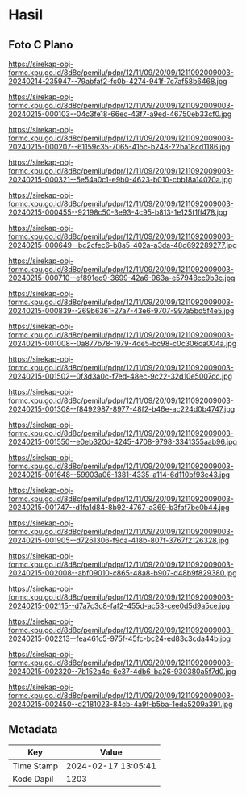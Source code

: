 # Hasil

## Foto C Plano

https://sirekap-obj-formc.kpu.go.id/8d8c/pemilu/pdpr/12/11/09/20/09/1211092009003-20240214-235947--79abfaf2-fc0b-4274-941f-7c7af58b6468.jpg

https://sirekap-obj-formc.kpu.go.id/8d8c/pemilu/pdpr/12/11/09/20/09/1211092009003-20240215-000103--04c3fe18-66ec-43f7-a9ed-46750eb33cf0.jpg

https://sirekap-obj-formc.kpu.go.id/8d8c/pemilu/pdpr/12/11/09/20/09/1211092009003-20240215-000207--61159c35-7065-415c-b248-22ba18cd1186.jpg

https://sirekap-obj-formc.kpu.go.id/8d8c/pemilu/pdpr/12/11/09/20/09/1211092009003-20240215-000321--5e54a0c1-e9b0-4623-b010-cbb18a14070a.jpg

https://sirekap-obj-formc.kpu.go.id/8d8c/pemilu/pdpr/12/11/09/20/09/1211092009003-20240215-000455--92198c50-3e93-4c95-b813-1e125f1ff478.jpg

https://sirekap-obj-formc.kpu.go.id/8d8c/pemilu/pdpr/12/11/09/20/09/1211092009003-20240215-000649--bc2cfec6-b8a5-402a-a3da-48d692289277.jpg

https://sirekap-obj-formc.kpu.go.id/8d8c/pemilu/pdpr/12/11/09/20/09/1211092009003-20240215-000710--ef891ed9-3699-42a6-963a-e57948cc9b3c.jpg

https://sirekap-obj-formc.kpu.go.id/8d8c/pemilu/pdpr/12/11/09/20/09/1211092009003-20240215-000839--269b6361-27a7-43e6-9707-997a5bd5f4e5.jpg

https://sirekap-obj-formc.kpu.go.id/8d8c/pemilu/pdpr/12/11/09/20/09/1211092009003-20240215-001008--0a877b78-1979-4de5-bc98-c0c306ca004a.jpg

https://sirekap-obj-formc.kpu.go.id/8d8c/pemilu/pdpr/12/11/09/20/09/1211092009003-20240215-001502--0f3d3a0c-f7ed-48ec-9c22-32d10e5007dc.jpg

https://sirekap-obj-formc.kpu.go.id/8d8c/pemilu/pdpr/12/11/09/20/09/1211092009003-20240215-001308--f8492987-8977-48f2-b46e-ac224d0b4747.jpg

https://sirekap-obj-formc.kpu.go.id/8d8c/pemilu/pdpr/12/11/09/20/09/1211092009003-20240215-001550--e0eb320d-4245-4708-9798-3341355aab96.jpg

https://sirekap-obj-formc.kpu.go.id/8d8c/pemilu/pdpr/12/11/09/20/09/1211092009003-20240215-001648--59903a06-1381-4335-a114-6d110bf93c43.jpg

https://sirekap-obj-formc.kpu.go.id/8d8c/pemilu/pdpr/12/11/09/20/09/1211092009003-20240215-001747--d1fa1d84-8b92-4767-a369-b3faf7be0b44.jpg

https://sirekap-obj-formc.kpu.go.id/8d8c/pemilu/pdpr/12/11/09/20/09/1211092009003-20240215-001905--d7261306-f9da-418b-807f-3767f2126328.jpg

https://sirekap-obj-formc.kpu.go.id/8d8c/pemilu/pdpr/12/11/09/20/09/1211092009003-20240215-002008--abf09010-c865-48a8-b907-d48b9f829380.jpg

https://sirekap-obj-formc.kpu.go.id/8d8c/pemilu/pdpr/12/11/09/20/09/1211092009003-20240215-002115--d7a7c3c8-faf2-455d-ac53-cee0d5d9a5ce.jpg

https://sirekap-obj-formc.kpu.go.id/8d8c/pemilu/pdpr/12/11/09/20/09/1211092009003-20240215-002213--fea461c5-975f-45fc-bc24-ed83c3cda44b.jpg

https://sirekap-obj-formc.kpu.go.id/8d8c/pemilu/pdpr/12/11/09/20/09/1211092009003-20240215-002320--7b152a4c-6e37-4db6-ba26-930380a5f7d0.jpg

https://sirekap-obj-formc.kpu.go.id/8d8c/pemilu/pdpr/12/11/09/20/09/1211092009003-20240215-002450--d2181023-84cb-4a9f-b5ba-1eda5209a391.jpg


## Metadata

| Key        | Value               |
| ---------- | ------------------- |
| Time Stamp | 2024-02-17 13:05:41 |
| Kode Dapil | 1203                |



